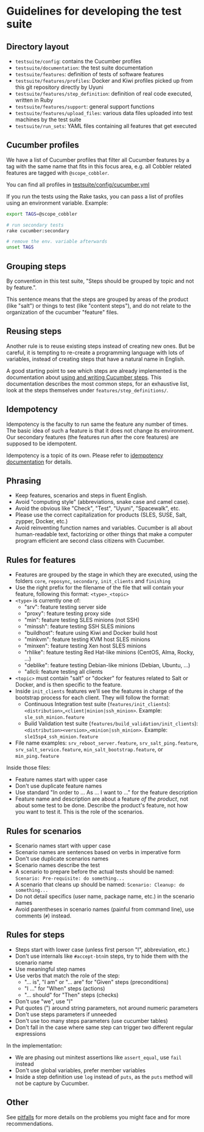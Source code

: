 # Guidelines for developing the test suite

## Directory layout

* `testsuite/config`: contains the Cucumber profiles
* `testsuite/documentation`: the test suite documentation
* `testsuite/features`: definition of tests of software features
* `testsuite/features/profiles`: Docker and Kiwi profiles picked up from this git repository directly by Uyuni
* `testsuite/features/step_definition`: definition of real code executed, written in Ruby
* `testsuite/features/support`: general support functions
* `testsuite/features/upload_files`: various data files uploaded into test machines by the test suite
* `testsuite/run_sets`: YAML files containing all features that get executed

## Cucumber profiles

We have a list of Cucumber profiles that filter all Cucumber features by a tag with the same name that fits in this
focus area, e.g. all Cobbler related features are tagged with `@scope_cobbler`.

You can find all profiles in [testsuite/config/cucumber.yml](https://github.com/uyuni-project/uyuni/blob/master/testsuite/config/cucumber.yml)

If you run the tests using the Rake tasks, you can pass a list of profiles using an environment variable.
Example:

```bash
export TAGS=@scope_cobbler

# run secondary tests
rake cucumber:secondary

# remove the env. variable afterwards
unset TAGS
```

## Grouping steps

By convention in this test suite,
"Steps should be grouped by topic and not by feature.".

This sentence means
that the steps are grouped by areas of the product (like "salt") or things
to test (like "content steps"), and do not relate to the organization of
the cucumber "feature" files.

## Reusing steps

Another rule is to reuse existing steps instead of creating
new ones. But be careful, it is tempting to re-create a programming language
with lots of variables, instead of creating steps that have a natural name
in English.

A good starting point to see which steps are already implemented is
the documentation about [using and writing Cucumber steps](cucumber-steps.md).
This documentation describes the most common steps, for an
exhaustive list, look at the steps themselves under `features/step_definitions/`.

## Idempotency

Idempotency is the faculty to run same the feature any number of times. The basic idea of such a feature
is that it does not change its environment. Our secondary features (the features run after the core features)
are supposed to be idempotent.

Idempotency is a topic of its own. Please refer to [idempotency documentation](idempotency.md) for details.

## Phrasing

* Keep features, scenarios and steps in fluent English.
* Avoid "computing style" (abbreviations, snake case and camel case).
* Avoid the obvious like "Check", "Test", "Uyuni", "Spacewalk", etc.
* Please use the correct capitalization for products (SLES, SUSE, Salt, zypper, Docker, etc.)
* Avoid reinventing function names and variables. Cucumber is all about human-readable text, factorizing or other
things that make a computer program efficient are second class citizens with Cucumber.

## Rules for features

* Features are grouped by the stage in which they are executed, using the folders `core`, `reposync`, `secondary`,
`init_clients` and `finishing`
* Use the right prefix for the filename of the file that will contain your feature, following this format:
`<type>_<topic>`
* `<type>` is currently one of:
  * "srv": feature testing server side
  * "proxy": feature testing proxy side
  * "min": feature testing SLES minions (not SSH)
  * "minssh": feature testing SSH SLES minions
  * "buildhost": feature using Kiwi and Docker build host
  * "minkvm": feature testing KVM host SLES minions
  * "minxen": feature testing Xen host SLES minions
  * "rhlike": feature testing Red Hat-like minions (CentOS, Alma, Rocky, ...)
  * "deblike": feature testing Debian-like minions (Debian, Ubuntu, ...)
  * "allcli: feature testing all clients
* `<topic>` must contain "salt" or "docker" for features related to Salt or Docker, and is then specific to the feature.
* Inside `init_clients` features we'll see the features in charge of the bootstrap process for each client. They will
follow the format:
  * Continuous Integration test suite (`features/init_clients`): `<distribution>`_`<client|minion|ssh_minion>`.
  Example: `sle_ssh_minion.feature`
  * Build Validation test suite (`features/build_validation/init_clients`): `<distribution><version>`_`<minion|ssh_minion>`.
  Example: `sle15sp4_ssh_minion.feature`
* File name examples: `srv_reboot_server.feature`, `srv_salt_ping.feature`, `srv_salt_service.feature`,
`min_salt_bootstrap.feature`, or `min_ping.feature`

Inside those files:
* Feature names start with upper case
* Don't use duplicate feature names
* Use standard "In order to ... As ... I want to ..." for the feature description
* Feature name and description are about a feature *of the product*, not about some test to be done. Describe the
product's feature, not how you want to test it. This is the role of the scenarios.

## Rules for scenarios

* Scenario names start with upper case
* Scenario names are sentences based on verbs in imperative form
* Don't use duplicate scenarios names
* Scenario names describe the test
* A scenario to prepare before the actual tests should be named: ```Scenario: Pre-requisite: do something...```
* A scenario that cleans up should be named: ```Scenario: Cleanup: do something...```
* Do not detail specifics (user name, package name, etc.) in the scenario names
* Avoid parentheses in scenario names (painful from command line), use comments (```#```) instead.

## Rules for steps

* Steps start with lower case (unless first person "I", abbreviation, etc.)
* Don't use internals like ```#accept-btn```in steps, try to hide them with the scenario name
* Use meaningful step names
* Use verbs that match the role of the step:
  * "... is", "I am" or "... are" for "Given" steps (preconditions)
  * "I ..." for "When" steps (actions)
  * "... should" for "Then" steps (checks)
* Don't use "we", use "I"
* Put quotes (") around string parameters, not around numeric parameters
* Don't use steps parameters if unneeded
* Don't use too many steps parameters (use cucumber tables)
* Don't fall in the case where same step can trigger two different regular expressions

In the implementation:
* We are phasing out minitest assertions like ```assert_equal```, use `fail` instead
* Don't use global variables, prefer member variables
* Inside a step definition use `log` instead of `puts`, as the `puts` method will not be capture by Cucumber.

## Other

See [pitfalls](pitfalls.md) for more details on the problems you might face and for more recommendations.
